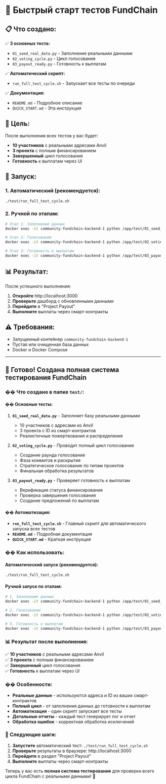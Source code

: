 # 🚀 Быстрый старт тестов FundChain

## 📋 Что создано:

✅ **3 основных теста:**
- `01_seed_real_data.py` - Заполнение реальными данными
- `02_voting_cycle.py` - Цикл голосования  
- `03_payout_ready.py` - Готовность к выплатам

✅ **Автоматический скрипт:**
- `run_full_test_cycle.sh` - Запускает все тесты по очереди

✅ **Документация:**
- `README.md` - Подробное описание
- `QUICK_START.md` - Эта инструкция

## 🎯 Цель:

После выполнения всех тестов у вас будет:
- **10 участников** с реальными адресами Anvil
- **3 проекта** с полным финансированием
- **Завершенный** цикл голосования
- **Готовность** к выплатам через UI

## 🚀 Запуск:

### 1. Автоматический (рекомендуется):
```bash
./test/run_full_test_cycle.sh
```

### 2. Ручной по этапам:
```bash
# Этап 1: Заполнение данных
docker exec -it community-fundchain-backend-1 python /app/test/01_seed_real_data.py

# Этап 2: Голосование
docker exec -it community-fundchain-backend-1 python /app/test/02_voting_cycle.py

# Этап 3: Готовность к выплатам
docker exec -it community-fundchain-backend-1 python /app/test/03_payout_ready.py
```

## 📊 Результат:

После успешного выполнения:
1. **Откройте** http://localhost:3000
2. **Проверьте** дашборд с обновленными данными
3. **Перейдите** в "Project Payout"
4. **Выполните** выплаты через смарт-контракты

## ⚠️ Требования:

- Запущенный контейнер `community-fundchain-backend-1`
- Пустая или очищенная база данных
- Docker и Docker Compose

---

## 🎉 **Готово! Создана полная система тестирования FundChain**

### �� **Что создано в папке `test/`:**

#### **�� Основные тесты:**
1. **`01_seed_real_data.py`** - Заполняет базу реальными данными
   - 10 участников с адресами из Anvil
   - 3 проекта с ID из смарт-контрактов
   - Реалистичные пожертвования и распределения

2. **`02_voting_cycle.py`** - Проводит полный цикл голосования
   - Создание раунда голосования
   - Фаза коммитов и раскрытия
   - Стратегическое голосование по типам проектов
   - Финальная обработка результатов

3. **`03_payout_ready.py`** - Проверяет готовность к выплатам
   - Верификация статуса финансирования
   - Проверка завершения голосования
   - Создание предложений по выплатам

#### **�� Автоматизация:**
- **`run_full_test_cycle.sh`** - Главный скрипт для автоматического запуска всех тестов
- **`README.md`** - Подробная документация
- **`QUICK_START.md`** - Краткая инструкция

### �� **Как использовать:**

#### **Автоматический запуск (рекомендуется):**
```bash
./test/run_full_test_cycle.sh
```

#### **Ручной запуск по этапам:**
```bash
# 1. Заполнение данных
docker exec -it community-fundchain-backend-1 python /app/test/01_seed_real_data.py

# 2. Голосование
docker exec -it community-fundchain-backend-1 python /app/test/02_voting_cycle.py

# 3. Готовность к выплатам
docker exec -it community-fundchain-backend-1 python /app/test/03_payout_ready.py
```

### 📊 **Результат после выполнения:**

✅ **10 участников** с реальными адресами Anvil  
✅ **3 проекта** с полным финансированием  
✅ **Завершенный** цикл голосования  
✅ **Готовность** к выплатам через UI  

### �� **Особенности:**

- **Реальные данные** - используются адреса и ID из ваших смарт-контрактов
- **Полный цикл** - от заполнения данных до готовности к выплатам
- **Автоматизация** - один скрипт запускает все тесты
- **Детальные отчеты** - каждый тест генерирует лог и отчет
- **Обработка ошибок** - корректная обработка исключений

### 🚀 **Следующие шаги:**

1. **Запустите** автоматический тест: `./test/run_full_test_cycle.sh`
2. **Проверьте** результаты в браузере: http://localhost:3000
3. **Перейдите** в раздел "Project Payout"
4. **Выполните** выплаты через смарт-контракты

Теперь у вас есть **полная система тестирования** для проверки всего цикла FundChain с реальными данными! 🎉